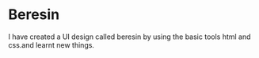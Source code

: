 # Beresin
I have created a UI design called beresin by using the basic tools html and css.and learnt new things.
